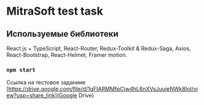 # MitraSoft test task

## Используемые библиотеки

React.js + TypeScript,
React-Router,
Redux-Toolkit & Redux-Saga,
Axios,
React-Bootstrap,
React-Helmet,
Framer motion.

### `npm start`

Ссылка на тестовое заданиие [https://drive.google.com/file/d/1gFIARMMfpCjw4hL6nXVsJuujeNWk8IoI/view?usp=share_link](Google Drive)
